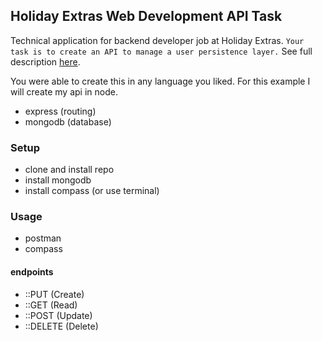 ## Holiday Extras Web Development API Task

Technical application for backend developer job at Holiday Extras.
`Your task is to create an API to manage a user persistence layer.`
See full description [here](https://github.com/holidayextras/culture/blob/master/recruitment/developer-API-task.md).

You were able to create this in any language you liked. For this example I will create my api in node.
- express (routing)
- mongodb (database)

### Setup

- clone and install repo
- install mongodb
- install compass (or use terminal)

### Usage

- postman
- compass

#### endpoints

- ::PUT (Create)
- ::GET (Read)
- ::POST (Update) 
- ::DELETE (Delete)
